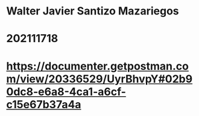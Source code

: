 # Walter Javier Santizo Mazariegos
# 202111718
# https://documenter.getpostman.com/view/20336529/UyrBhvpY#02b90dc8-e6a8-4ca1-a6cf-c15e67b37a4a